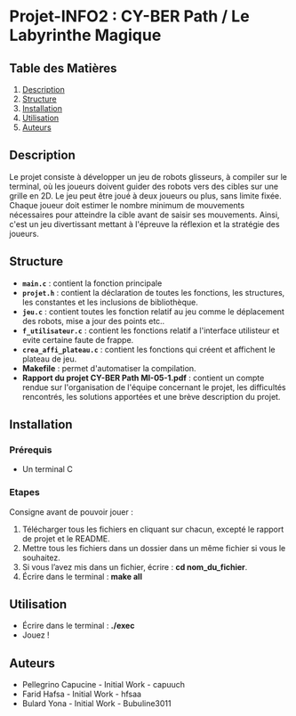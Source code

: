 # Projet-INFO2 : CY-BER Path / Le Labyrinthe Magique
## Table des Matières
1. [Description](#description)
2. [Structure](#structure)
3. [Installation](#installation)
4. [Utilisation](#utilisation)
6. [Auteurs](#auteurs)

## Description 

Le projet consiste à  développer un jeu de robots glisseurs, à compiler sur le terminal, où les joueurs doivent guider des robots vers des cibles sur une grille en 2D. Le jeu peut être joué à deux joueurs ou plus, sans limite fixée. Chaque joueur doit estimer le nombre minimum de mouvements nécessaires pour atteindre la cible avant de saisir ses mouvements. Ainsi, c'est un jeu divertissant mettant à l'épreuve la réflexion et la stratégie des joueurs.

## Structure 

- **`main.c`** : contient la fonction principale
- **`projet.h`** : contient la déclaration de toutes les fonctions, les structures, les constantes et les inclusions de bibliothèque.
- **`jeu.c`** : contient toutes les fonction relatif au jeu comme le déplacement des robots, mise a jour des points etc..
- **`f_utilisateur.c`** : contient les fonctions relatif a l'interface utilisteur et evite certaine faute de frappe.
- **`crea_affi_plateau.c`** : contient les fonctions qui créent et affichent le plateau de jeu.
- **Makefile** : permet d'automatiser la compilation.
- **Rapport du projet CY-BER Path MI-05-1.pdf** : contient un compte rendue sur l'organisation de l'équipe concernant le projet, les difficultés rencontrés, les solutions apportées et une brève description du projet.

## Installation 

### Prérequis 

- Un terminal C
### Etapes 

Consigne avant de pouvoir jouer : 
1. Télécharger tous les fichiers en cliquant sur chacun, excepté le rapport de projet et le README.
2. Mettre  tous les fichiers dans un dossier dans un même fichier si vous le souhaitez.
3. Si vous l’avez mis dans un fichier, écrire : **cd nom_du_fichier**.
4. Écrire dans le terminal : **make all**

## Utilisation 

- Écrire dans le terminal : **./exec**
- Jouez !

## Auteurs

- Pellegrino Capucine - Initial Work - capuuch
- Farid Hafsa - Initial Work - hfsaa
- Bulard Yona - Initial Work - Bubuline3011

